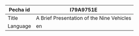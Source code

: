 |Pecha id | I79A9751E
| --- | --- 
|Title | A Brief Presentation of the Nine Vehicles 
|Language | en